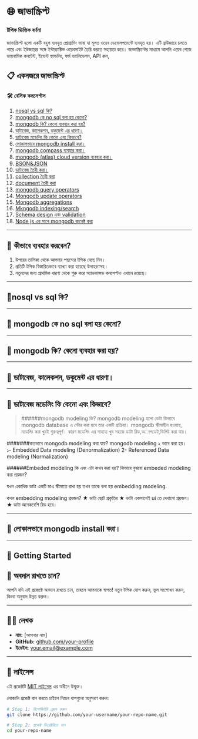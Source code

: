 # 🌐 জাভাস্ক্রিপ্ট 

### টপিক ভিত্তিক বর্ণনা
জাভাস্ক্রিপ্ট হলো একটি বহুল ব্যবহৃত প্রোগ্রামিং ভাষা যা মূলত ওয়েব ডেভেলপমেন্টে ব্যবহৃত হয়। এটি ব্রাউজারে চলতে পারে এবং ইউজারের সঙ্গে ইন্টার‌্যাক্টিভ ওয়েবসাইট তৈরি করতে সহায়তা করে। জাভাস্ক্রিপ্টের মাধ্যমে আপনি ওয়েব পেজে ডায়নামিক কনটেন্ট, ইভেন্ট হ্যান্ডলিং, ফর্ম ভ্যালিডেশন, API কল, 


## 📋 একনজরে জাভাস্ক্রিপ্ট

### 🛠️ বেসিক কনসেপ্টস

1. [nosql vs sql কি?](#আউটপুট)
2. [mongodb কে no sql বলা হয় কেনো?](#ভেরিএবল)
3. [mongodb কি? কেনো ব্যবহার করা হয়?](#অপারেটর)
4. [ডাটাবেজ, কালেকশন, ডকুমেন্ট এর ধারণা।](#ডাটাটাইপ)
5. [ডাটাবেজ মডেলিং কি কেনো এবং কিভাবে?](#ইভেন্ট)
6. [লোকালভাবে mongodb install করা।](#স্ট্রিং)
7. [mongodb compass ব্যবহার করা।](#স্ট্রিং-টেমপ্লেট)
8. [mongodb (atlas) cloud version ব্যবহার করা।](#নাম্বার)
9. [BSON&JSON ](#অ্যারে)
10. [ডাটাবেজ তৈরী করা।](#ডেইট)
11. [collection তৈরী করা](#বুলিয়ান)
12. [document তৈরী করা](#কমপারিজন)
13. [mongodb query operators](#কন্ডিশনাল)
14. [Mongodb update operators](#লুপ)
15. [Mongodb aggregations](#ইটারেবল)
16. [Mkngodb indexing/search](#ইটারেবল)
17. [Schema design এবং validation](#ইটারেবল)
18. [Node js এর সাথে mongodb কানেক্ট করা](#ইটারেবল)

---

## 📝 কীভাবে ব্যবহার করবেন?

1. উপরের তালিকা থেকে আপনার পছন্দের টপিক বেছে নিন।
2. প্রতিটি টপিক বিস্তারিতভাবে ব্যাখ্যা করা হয়েছে উদাহরণসহ।
3. নতুনদের জন্য প্রাথমিক ধারণা থেকে শুরু করে অ্যাডভান্সড কনসেপ্টও এখানে রয়েছে।

---


## 🔸nosql vs sql কি?
> 

---

## 🔸 mongodb কে no sql বলা হয় কেনো?
> 

---

## 🔸 mongodb কি? কেনো ব্যবহার করা হয়?
> 

---

## 🔸 ডাটাবেজ, কালেকশন, ডকুমেন্ট এর ধারণা।
> 

---

## 🔸 ডাটাবেজ মডেলিং কি কেনো এবং কিভাবে?
> ######mongodb modeling কি?
mongodb modeling হলো ডেটা কিভাবে mongodb database এ স্টোর করা হবে তার একটি প্রক্রিয়া। mongodb স্কীমাহীন হওয়ায়, মডেলিং করা খুবই গুরুত্বপূর্ণ। কারণ মডেলিং এর সাহায্য খুব সহজে ডাটা রিড,অাপডেট,ডিলিট করা যায়।

#######কতভাবে mongodb modeling করা যায়?
mongodb modeling ২ ভাবে করা হয়।
১- Embedded Data modeling (Denormalization)
2- Referenced Data modeling (Normalization)

######Embeded modeling কি এবং এটা কখন করা হয়? কিভাবে বুঝবো embeded modeling করা প্রয়জন?

যখন একাধিক ডাটা একটি মাএ স্কীমাতে রাখা হয় তখন তাকে বলা হয় embedding modeling.

কখন embedding modeling প্রয়জন? 
★ ডাটা ছোট প্রকৃতির
★ ডাটা একসাথেই ui তে দেখানো প্রয়জন।
★ ডাটা অনেকবেশি রিড হবে।

---

## 🔸 লোকালভাবে mongodb install করা।
> 

---



## 🚀 Getting Started


## 📌 অবদান রাখতে চান?

আপনি যদি এই প্রজেক্টে অবদান রাখতে চান, তাহলে আপনাকে স্বাগত! নতুন টপিক যোগ করুন, ভুল সংশোধন করুন, কিংবা অনুবাদ উন্নত করুন।

---

## 🧑‍💻 লেখক

- **নাম:** [আপনার নাম]
- **GitHub:** [github.com/your-profile](https://github.com/your-profile)
- **ইমেইল:** your.email@example.com

---

## 📄 লাইসেন্স

এই প্রজেক্টটি [MIT লাইসেন্স](LICENSE) এর অধীনে উন্মুক্ত।


লোকালি প্রজেক্ট রান করতে চাইলে নিচের ধাপগুলো অনুসরণ করুন:

```bash
# Step 1: রিপোজিটরি ক্লোন করুন
git clone https://github.com/your-username/your-repo-name.git

# Step 2: প্রজেক্ট ডিরেক্টরিতে যান
cd your-repo-name

